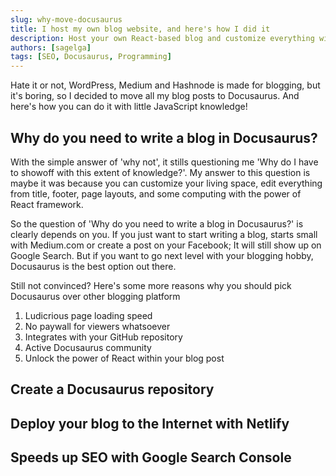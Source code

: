 ```yaml
---
slug: why-move-docusaurus
title: I host my own blog website, and here's how I did it
description: Host your own React-based blog and customize everything with $0
authors: [sagelga]
tags: [SEO, Docusaurus, Programming]
---
```


Hate it or not, WordPress, Medium and Hashnode is made for blogging, but it's boring, so I decided to move all my blog posts to Docusaurus. And here's how you can do it with little JavaScript knowledge!

<!--truncate-->

## Why do you need to write a blog in Docusaurus?

With the simple answer of 'why not', it stills questioning me 'Why do I have to showoff with this extent of knowledge?'. My answer to this question is maybe it was because you can customize your living space, edit everything from title, footer, page layouts, and some computing with the power of React framework.

So the question of 'Why do you need to write a blog in Docusaurus?' is clearly depends on you. If you just want to start writing a blog, starts small with Medium.com or create a post on your Facebook; It will still show up on Google Search. But if you want to go next level with your blogging hobby, Docusaurus is the best option out there.

Still not convinced? Here's some more reasons why you should pick Docusaurus over other blogging platform

1. Ludicrious page loading speed
2. No paywall for viewers whatsoever
3. Integrates with your GitHub repository
4. Active Docusaurus community
5. Unlock the power of React within your blog post

## Create a Docusaurus repository

## Deploy your blog to the Internet with Netlify

## Speeds up SEO with Google Search Console
